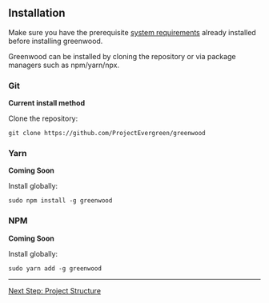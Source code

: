 ## Installation

Make sure you have the prerequisite [system requirements](/getting-started/system-requirements) already installed before installing greenwood.

Greenwood can be installed by cloning the repository or via package managers such as npm/yarn/npx.

### Git

**Current install method**

Clone the repository:

```render bash
git clone https://github.com/ProjectEvergreen/greenwood
```

### Yarn

**Coming Soon**

Install globally:

```render bash
sudo npm install -g greenwood
```

### NPM

**Coming Soon**

Install globally:

```render bash
sudo yarn add -g greenwood
```

---
[Next Step: Project Structure](/getting-started/project-structure)